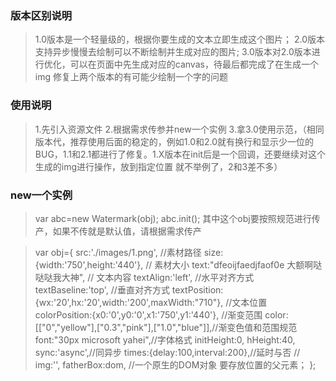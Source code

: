### 版本区别说明
>1.0版本是一个轻量级的，根据你要生成的文本立即生成这个图片；
>2.0版本支持异步慢慢去绘制可以不断绘制并生成对应的图片;
>3.0版本对2.0版本进行优化，可以在页面中先生成对应的canvas，待最后都完成了在生成一个img 修复上两个版本的有可能少绘制一个字的问题
### 使用说明
>1.先引入资源文件
>2.根据需求传参并new一个实例
>3.拿3.0使用示范，（相同版本代，推荐使用后面的稳定的，例如1.0和2.0就有换行和显示少一位的BUG，1.1和2.1都进行了修复。1.X版本在init后是一个回调，还要继续对这个生成的img进行操作，放到指定位置 就不举例了，2和3差不多）
### new一个实例
>var abc=new Watermark(obj);
>abc.init();
其中这个obj要按照规范进行传产，如果不传就是默认值，请根据需求传产

>var obj={
   src:'./images/1.png', //素材路径
   size:{width:'750',height:'440'}, // 素材大小
   text:"dfeoijfaedjfaof0e 大额啊哒哒哒我大神", // 文本内容
   textAlign:'left', //水平对齐方式
   textBaseline:'top', //垂直对齐方式
   textPosition:{wx:'20',hx:'20',width:'200',maxWidth:"710"}, //文本位置
   colorPosition:{x0:'0',y0:'0',x1:'750',y1:'440'}, //渐变范围
   color:[["0","yellow"],["0.3","pink"],["1.0","blue"]],//渐变色值和范围规范
   font:"30px microsoft yahei",//字体格式
   initHeight:0,
   hHeight:40, 
   sync:'async',//同异步
   times:{delay:100,interval:200},//延时与否
   // img:'',
   fatherBox:dom,  //一个原生的DOM对象 要存放位置的父元素；
   };
